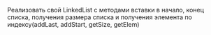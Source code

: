 Реализовать свой LinkedList с методами вставки в начало, конец списка,
получения размера списка и получения элемента по индексу(addLast, addStart, getSize, getElem)